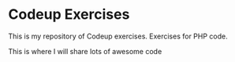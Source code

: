 # Codeup Exercises

This is my repository of Codeup exercises. Exercises for PHP code.

This is where I will share lots of awesome code